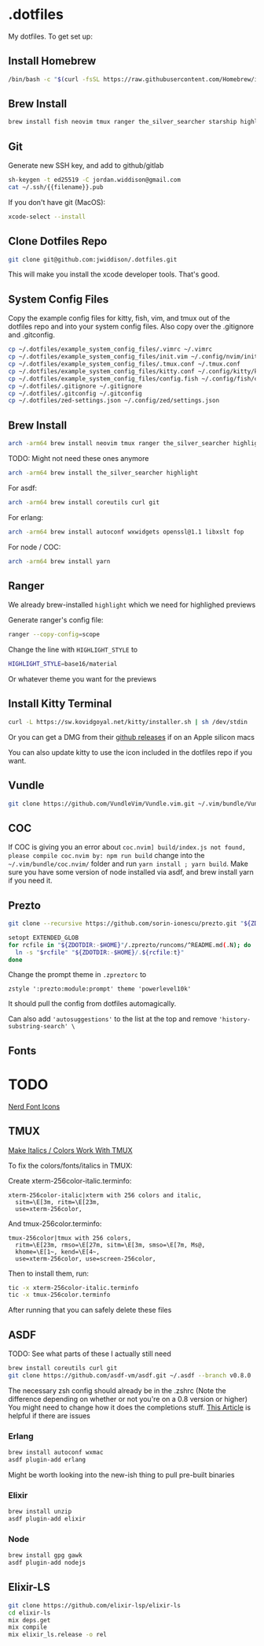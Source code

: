 # .dotfiles

My dotfiles. To get set up:

## Install Homebrew

```sh
/bin/bash -c "$(curl -fsSL https://raw.githubusercontent.com/Homebrew/install/HEAD/install.sh)"
```

## Brew Install

```sh
brew install fish neovim tmux ranger the_silver_searcher starship highlight
```

## Git

Generate new SSH key, and add to github/gitlab

```sh
sh-keygen -t ed25519 -C jordan.widdison@gmail.com
cat ~/.ssh/{{filename}}.pub
```
If you don't have git (MacOS):

```sh
xcode-select --install
```

## Clone Dotfiles Repo

```sh
git clone git@github.com:jwiddison/.dotfiles.git
```

This will make you install the xcode developer tools. That's good.

## System Config Files

Copy the example config files for kitty, fish, vim, and tmux out of the
dotfiles repo and into your system config files.
Also copy over the .gitignore and .gitconfig.

```sh
cp ~/.dotfiles/example_system_config_files/.vimrc ~/.vimrc
cp ~/.dotfiles/example_system_config_files/init.vim ~/.config/nvim/init.vim
cp ~/.dotfiles/example_system_config_files/.tmux.conf ~/.tmux.conf
cp ~/.dotfiles/example_system_config_files/kitty.conf ~/.config/kitty/kitty.conf
cp ~/.dotfiles/example_system_config_files/config.fish ~/.config/fish/config.fish
cp ~/.dotfiles/.gitignore ~/.gitignore
cp ~/.dotfiles/.gitconfig ~/.gitconfig
cp ~/.dotfiles/zed-settings.json ~/.config/zed/settings.json
```
## Brew Install

```sh
arch -arm64 brew install neovim tmux ranger the_silver_searcher highlight
```
TODO: Might not need these ones anymore
```sh
arch -arm64 brew install the_silver_searcher highlight
```

For asdf:
```sh
arch -arm64 brew install coreutils curl git
```
For erlang:
```sh
arch -arm64 brew install autoconf wxwidgets openssl@1.1 libxslt fop
```
For node / COC:
```sh
arch -arm64 brew install yarn
```

## Ranger

We already brew-installed `highlight` which we need for highlighed previews

Generate ranger's config file:

```sh
ranger --copy-config=scope
```

Change the line with `HIGHLIGHT_STYLE` to

```sh
HIGHLIGHT_STYLE=base16/material
```

Or whatever theme you want for the previews

## Install Kitty Terminal

```sh
curl -L https://sw.kovidgoyal.net/kitty/installer.sh | sh /dev/stdin
```

Or you can get a DMG from their [github releases](https://github.com/kovidgoyal/kitty/releases) if on an Apple silicon macs

You can also update kitty to use the icon included in the dotfiles repo if you want.

## Vundle

```sh
git clone https://github.com/VundleVim/Vundle.vim.git ~/.vim/bundle/Vundle.vim
```

## COC

If COC is giving you an error about `coc.nvim] build/index.js not found, please compile coc.nvim by: npm run build` 
change into the `~/.vim/bundle/coc.nvim/` folder and run `yarn install ; yarn build`. Make sure you have
some version of node installed via asdf, and brew install yarn if you need it.

## Prezto

```sh
git clone --recursive https://github.com/sorin-ionescu/prezto.git "${ZDOTDIR:-$HOME}/.zprezto"

setopt EXTENDED_GLOB
for rcfile in "${ZDOTDIR:-$HOME}"/.zprezto/runcoms/^README.md(.N); do
  ln -s "$rcfile" "${ZDOTDIR:-$HOME}/.${rcfile:t}"
done
```

Change the prompt theme in `.zpreztorc` to
```
zstyle ':prezto:module:prompt' theme 'powerlevel10k'
```

It should pull the config from dotfiles automagically.

Can also add `'autosuggestions'` to the list at the top
and remove `'history-substring-search' \`

## Fonts

# TODO

[Nerd Font Icons](https://www.nerdfonts.com/cheat-sheet)

## TMUX

[Make Italics / Colors Work With TMUX](https://medium.com/@dubistkomisch/how-to-actually-get-italics-and-true-colour-to-work-in-iterm-tmux-vim-9ebe55ebc2be)

To fix the colors/fonts/italics in TMUX:

Create xterm-256color-italic.terminfo:

```
xterm-256color-italic|xterm with 256 colors and italic,
  sitm=\E[3m, ritm=\E[23m,
  use=xterm-256color,
```

And tmux-256color.terminfo:

```
tmux-256color|tmux with 256 colors,
  ritm=\E[23m, rmso=\E[27m, sitm=\E[3m, smso=\E[7m, Ms@,
  khome=\E[1~, kend=\E[4~,
  use=xterm-256color, use=screen-256color,
```

Then to install them, run:

```sh
tic -x xterm-256color-italic.terminfo
tic -x tmux-256color.terminfo
```

After running that you can safely delete these files

## ASDF

TODO: See what parts of these I actually still need
```sh
brew install coreutils curl git
git clone https://github.com/asdf-vm/asdf.git ~/.asdf --branch v0.8.0
```

The necessary zsh config should already be in the .zshrc
(Note the difference depending on whether or not you're on a 0.8 version or higher)
You might need to change how it does the completions stuff.
[This Article](https://stackoverflow.com/questions/13762280/zsh-compinit-insecure-directories) is helpful if there are issues

### Erlang

```sh
brew install autoconf wxmac
asdf plugin-add erlang
```

Might be worth looking into the new-ish thing to pull pre-built binaries

### Elixir

```sh
brew install unzip
asdf plugin-add elixir
```

### Node

```sh
brew install gpg gawk
asdf plugin-add nodejs
```

## Elixir-LS

```sh
git clone https://github.com/elixir-lsp/elixir-ls
cd elixir-ls
mix deps.get
mix compile
mix elixir_ls.release -o rel
```
